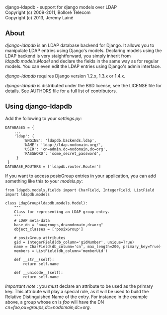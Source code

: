 django-ldapdb - support for django models over LDAP  
Copyright (c) 2009-2011, Bolloré Telecom  
Copyright (c) 2013, Jeremy Lainé

About
-----

_django-ldapdb_ is an LDAP database backend for Django. It allows you to
manipulate LDAP entries using Django's models. Declaring models using the
LDAP backend is very staightforward, you simply inherit from
_ldapdb.models.Model_ and declare the fields in the same way as for regular
models. You can even edit the LDAP entries using Django's admin interface.

_django-ldapdb_ requires Django version 1.2.x, 1.3.x or 1.4.x.

_django-ldapdb_ is distributed under the BSD license, see the LICENSE
file for details. See AUTHORS file for a full list of contributors.

Using django-ldapdb
-------------------

Add the following to your _settings.py_:

    DATABASES = {
        ...
        'ldap': {
            'ENGINE': 'ldapdb.backends.ldap',
            'NAME': 'ldap://ldap.nodomain.org/',
            'USER': 'cn=admin,dc=nodomain,dc=org',
            'PASSWORD': 'some_secret_password',
         }
     }
    DATABASE_ROUTERS = ['ldapdb.router.Router']

If you want to access posixGroup entries in your application, you can add
something like this to your _models.py_:

    from ldapdb.models.fields import CharField, IntegerField, ListField
    import ldapdb.models

    class LdapGroup(ldapdb.models.Model):
        """
        Class for representing an LDAP group entry.
        """
        # LDAP meta-data
        base_dn = "ou=groups,dc=nodomain,dc=org"
        object_classes = ['posixGroup']

        # posixGroup attributes
        gid = IntegerField(db_column='gidNumber', unique=True)
        name = CharField(db_column='cn', max_length=200, primary_key=True)
        members = ListField(db_column='memberUid')

        def __str__(self):
            return self.name

        def __unicode__(self):
            return self.name

_Important note_ : you _must_ declare an attribute to be used as the primary
key. This attribute will play a special role, as it will be used to build the
Relative Distinguished Name of the entry. For instance in the example above,
a group whose cn is _foo_ will have the DN _cn=foo,ou=groups,dc=nodomain,dc=org_.
